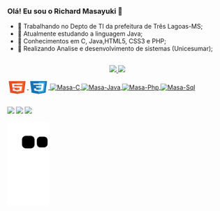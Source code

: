 ### Olá! Eu sou o Richard Masayuki 👋

- 🔭 Trabalhando no Depto de TI da prefeitura de Três Lagoas-MS;
- 🌱 Atualmente estudando a linguagem Java;
- 💬 Conhecimentos em C, Java,HTML5, CSS3 e PHP;
- 👾 Realizando Analise e desenvolvimento de sistemas (Unicesumar);
##


<div align="center">
  <a href="https://github.com/RMTerayama">
  <img height="150em" src="https://github-readme-stats.vercel.app/api?username=RMTerayama&show_icons=true&theme=github_dark&include_all_commits=true&count_private=true"/>
  <img height="150em" src="https://github-readme-stats.vercel.app/api/top-langs/?username=RMTerayama&layout=compact&langs_count=7&theme=github_dark"/>
</div>
  
  

  <div style="display: inline_block"><br>
  <img align="center" alt="Masa-HTML5" height="30" width="45"  src="https://raw.githubusercontent.com/devicons/devicon/master/icons/html5/html5-original.svg">
  <img align="center" alt="Masa-CSS3" height="30" width="45"   src="https://raw.githubusercontent.com/devicons/devicon/master/icons/css3/css3-original.svg">
  <img align="center" alt="Masa-C" height="30" width="45"      src="https://cdn.jsdelivr.net/gh/devicons/devicon/icons/c/c-original.svg">
  <img align="center" alt="Masa-Java" height="30" width="45"   src="https://cdn.jsdelivr.net/gh/devicons/devicon/icons/java/java-original.svg" />
  <img align="center" alt="Masa-Php" height="30" width="45"   src="https://cdn.jsdelivr.net/gh/devicons/devicon/icons/php/php-plain.svg" />
  <img align="center" alt="Masa-Sql" height="30" width="45"   src="https://cdn.jsdelivr.net/gh/devicons/devicon/icons/mysql/mysql-original.svg" />


  
  
  </div>
  
 ##
  
  <div> 
  <a href="https://instagram.com/rmasayuki" target="_blank"><img src="https://img.shields.io/badge/-Instagram-%23E4405F?style=for-the-badge&logo=instagram&logoColor=white" target="_blank"></a>
 <!-- <a href="https://discord.gg/wagxzStdcR" target="_blank"><img src="https://img.shields.io/badge/Discord-7289DA?style=for-the-badge&logo=discord&logoColor=white" target="_blank"></a>  -->
  <a href = "mailto:rmterayama.2000@gmail.com"><img src="https://img.shields.io/badge/-Gmail-%23333?style=for-the-badge&logo=gmail&logoColor=white" target="_blank"></a>
  <a href="https://www.linkedin.com/in/richardmasayuki" target="_blank"><img src="https://img.shields.io/badge/-LinkedIn-%230077B5?style=for-the-badge&logo=linkedin&logoColor=white" target="_blank"></a> 

  ![Snake animation](https://github.com/RMTerayama/RMTerayama/blob/output/github-contribution-grid-snake.svg)
 
</div>
